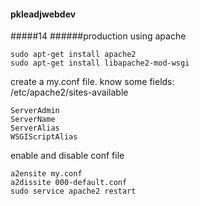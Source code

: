 #### pkleadjwebdev
#####14
######production using apache
```
sudo apt-get install apache2
sudo apt-get install libapache2-mod-wsgi
```
create a my.conf file. know some fields:  
/etc/apache2/sites-available  
```
ServerAdmin
ServerName
ServerAlias
WSGIScriptAlias
```

enable and disable conf file
```
a2ensite my.conf
a2dissite 000-default.conf
sudo service apache2 restart
```
